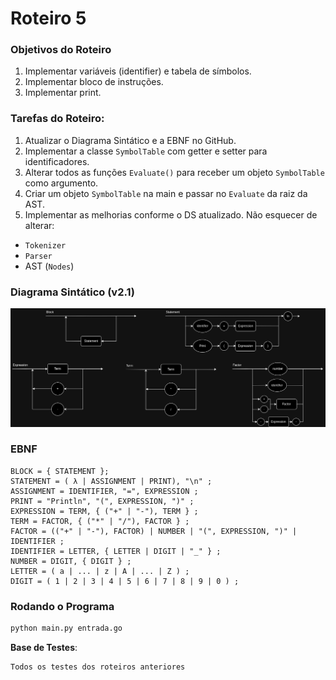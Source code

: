 # Roteiro 5

### Objetivos do Roteiro
1. Implementar variáveis (identifier) e tabela de símbolos.
2. Implementar bloco de instruções.
3. Implementar print.

### Tarefas do Roteiro:
1. Atualizar o Diagrama Sintático e a EBNF no GitHub.
2. Implementar a classe `SymbolTable` com getter e setter para identificadores.
3. Alterar todos as funções `Evaluate()` para receber um objeto `SymbolTable` como argumento.
4. Criar um objeto `SymbolTable` na main e passar no `Evaluate` da raiz da AST.
5. Implementar as melhorias conforme o DS atualizado. Não esquecer de alterar:
 - `Tokenizer`
 - `Parser`
 - AST (`Nodes`)

### Diagrama Sintático (v2.1)

![Diagrama sintático](./diagrama5.drawio.png)

### EBNF

```
BLOCK = { STATEMENT };
STATEMENT = ( λ | ASSIGNMENT | PRINT), "\n" ;
ASSIGNMENT = IDENTIFIER, "=", EXPRESSION ;
PRINT = "Println", "(", EXPRESSION, ")" ;
EXPRESSION = TERM, { ("+" | "-"), TERM } ;
TERM = FACTOR, { ("*" | "/"), FACTOR } ;
FACTOR = (("+" | "-"), FACTOR) | NUMBER | "(", EXPRESSION, ")" | IDENTIFIER ;
IDENTIFIER = LETTER, { LETTER | DIGIT | "_" } ;
NUMBER = DIGIT, { DIGIT } ;
LETTER = ( a | ... | z | A | ... | Z ) ;
DIGIT = ( 1 | 2 | 3 | 4 | 5 | 6 | 7 | 8 | 9 | 0 ) ;
```

### Rodando o Programa

``` bash
python main.py entrada.go
```

**Base de Testes**:
```bash
Todos os testes dos roteiros anteriores
```


